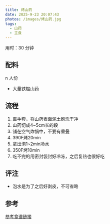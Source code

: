 ```yaml
---
title: 烤山药
date: 2025-9-23 20:07:43
photos: /images/烤山药.jpg
tags:
  - 山药
  - 主食
---
```


用时：30 分钟

## 配料

n 人份

- 大量铁棍山药

<!--more-->

## 流程

1. 戴手套，将山药表面泥土刷洗干净
2. 山药切成4~5cm长的段
3. 铺在空气炸锅中，不要有重叠
4. 390F烤20min
5. 拿出泡1~2min冷水
6. 350F烤10min
7. 吃不完的用密封袋封好冷冻，之后复热也很好吃

## 评注

- 泡水是为了之后好剥皮，不可省略

## 参考

[参考食谱链接](http://xhslink.com/o/1KXbuGuRLJ "打开参考链接")